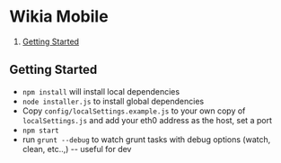 # Wikia Mobile
1. [Getting Started](#getting-started)

## Getting Started 
* `npm install` will install local dependencies
* `node installer.js` to install global dependencies
* Copy `config/localSettings.example.js` to your own copy of `localSettings.js` and add your eth0 address as the host, set a port
* `npm start`
* run `grunt --debug` to watch grunt tasks with debug options (watch, clean, etc..,) -- useful for dev
